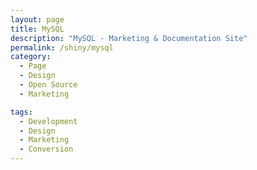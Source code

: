 ```yaml
---
layout: page
title: MySQL
description: "MySQL - Marketing & Documentation Site"
permalink: /shiny/mysql
category:
  - Page
  - Design
  - Open Source
  - Marketing

tags:
  - Development
  - Design
  - Marketing
  - Conversion
---
```


<section class="row lead">
  <div class="small-12 columns text-center">
    <img data-interchange="[/images/mysql-full.png, (retina)]" />
  </div>
</section>